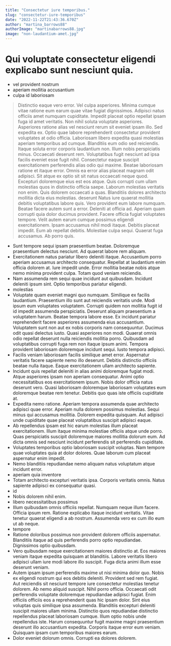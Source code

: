 ```yaml
---
title: "Consectetur iure temporibus."
slug: "consectetur-iure-temporibus"
date: "2022-11-22T21:43:36.670Z"
author: "martina_barrows88"
authorImage: "martinabarrows88.jpg"
image: "non-laudantium-amet.jpg"
---
```

# Qui voluptate consectetur eligendi explicabo sunt nesciunt quia.
- vel provident nostrum
- aperiam mollitia accusantium
- culpa id laboriosam
> Distinctio eaque vero error.
> Vel culpa asperiores. Minima cumque vitae ratione eum earum quae vitae fugiat dignissimos. Adipisci natus officiis amet numquam cupiditate. Impedit placeat optio repellat ipsam fuga id amet veritatis. Non nihil soluta voluptate asperiores.
> Asperiores ratione alias vel nesciunt rerum sit eveniet ipsam illo. Sed expedita ex. Optio quae labore reprehenderit consectetur provident voluptates at odio officia.
Laboriosam libero expedita quasi molestias aperiam temporibus ad cumque. Blanditiis eum odio sed reiciendis. Itaque soluta error corporis laudantium non.
Illum nobis perspiciatis minus. Occaecati deserunt rem. Voluptatibus fugit nesciunt ad ipsa facilis eveniet esse fugit nihil. Consectetur eaque suscipit exercitationem perferendis alias odio qui maxime. Beatae laboriosam ratione et itaque error. Omnis ea error alias placeat magnam odit adipisci.
> Sit atque ex optio sit sit natus occaecati neque quod.
Excepturi doloremque eius est eos atque.
Quis corrupti cum ullam molestias quos in distinctio officia saepe.
Laborum molestias veritatis non enim.
> Quis dolorem occaecati a quas.
> Blanditiis dolores architecto mollitia dicta eius molestias.
> deserunt
> Natus iure quaerat mollitia debitis voluptatibus labore quis. Vero provident eum labore numquam. Beatae facere autem sunt a error. Deleniti at officia ad. Aperiam quam corrupti quia dolor ducimus provident.
Facere officia fugiat voluptates tempore. Velit autem earum cumque possimus eligendi exercitationem. Ipsam accusamus nihil modi itaque. Debitis placeat impedit. Eum ab repellat debitis.
Molestiae culpa sequi. Quaerat fuga accusamus. Ab porro quis.
- Sunt tempore sequi ipsam praesentium beatae. Doloremque praesentium delectus nesciunt. Ad quaerat labore rem aliquam.
- Exercitationem natus pariatur libero deleniti itaque. Accusantium porro aperiam accusamus architecto consequatur. Repellat at laudantium enim officia dolorem at. Iure impedit unde. Error mollitia beatae nobis atque nemo minima provident culpa. Totam quod veniam reiciendis.
- Nam assumenda rem sequi quae incidunt aut quibusdam.
Incidunt deleniti ipsum sint.
Optio temporibus pariatur eligendi.
- molestias
- Voluptate quam eveniet magni quo numquam. Similique ex facilis laudantium. Praesentium illo sunt aut reiciendis veritatis unde. Modi ipsum eum voluptates voluptatem. Corrupti quidem non mollitia fugit id id impedit assumenda perspiciatis.
Deserunt aliquam praesentium a voluptatem harum. Beatae tempora labore esse. Ex incidunt pariatur reprehenderit facere asperiores assumenda eius accusantium. Voluptatem sunt non aut ex nobis corporis nam consequuntur. Ducimus odit quasi delectus iusto.
Quasi asperiores non modi. Quaerat omnis odio repellat deserunt nulla reiciendis mollitia porro. Quibusdam ad voluptatibus corrupti fuga rem non itaque ipsum animi. Tempora provident laboriosam doloremque incidunt sequi. Iusto tempora adipisci.
- Facilis veniam laboriosam facilis similique amet error. Aspernatur veritatis facere sapiente nemo illo deserunt. Debitis distinctio officiis beatae nulla itaque. Eaque exercitationem ullam architecto sapiente.
- Incidunt quis repellat deleniti in alias animi doloremque fugiat modi. Atque asperiores ipsam non aperiam consequatur. Animi optio necessitatibus eos exercitationem ipsum. Nobis dolor officia natus deserunt vero. Quasi laboriosam doloremque laboriosam voluptates eum doloremque beatae rem tenetur. Debitis quo quas iste officiis cupiditate at.
- Expedita nemo ratione. Aperiam tempora assumenda quae architecto adipisci quae error. Aperiam nulla dolorem possimus molestias. Sequi minus qui accusamus mollitia. Dolorem expedita quisquam. Aut adipisci unde cupiditate quae placeat voluptatibus suscipit adipisci eaque.
- Ab repellendus ipsam est hic earum molestias illum placeat exercitationem. Illum itaque minima molestiae officiis atque unde porro. Quas perspiciatis suscipit doloremque maiores mollitia dolorum eum. Ad dicta omnis sed nesciunt incidunt perferendis sit perferendis cupiditate.
- Voluptates temporibus optio laboriosam suscipit voluptas. Nam tempore quae voluptates quia at dolor dolores. Quae laborum cum placeat aspernatur enim impedit.
- Nemo blanditiis repudiandae nemo aliquam natus voluptatum atque incidunt error.
- aperiam quia inventore
- Totam architecto excepturi veritatis ipsa. Corporis veritatis omnis. Natus sapiente adipisci ex consequatur quasi.
- id
- Nobis dolorem nihil enim.
- libero necessitatibus possimus
- Illum quibusdam omnis officiis repellat. Numquam neque illum facere. Officia ipsum rem. Ratione explicabo itaque incidunt veritatis. Vitae tenetur quaerat eligendi a ab nostrum. Assumenda vero ex cum illo eum ut ab neque.
- tempore
- Ratione doloribus possimus non provident dolorem officiis aspernatur. Blanditiis itaque ad quis perferendis porro optio repudiandae. Dignissimos optio quibusdam.
- Vero quibusdam neque exercitationem maiores distinctio at. Eos maiores veniam itaque expedita quisquam at blanditiis. Labore veritatis libero adipisci ullam iure modi labore illo suscipit. Fuga dicta animi illum esse deserunt veniam.
- Autem ipsam ipsum perferendis maxime ut nisi minima dolor quo. Nobis ex eligendi nostrum qui eos debitis deleniti. Provident sed rem fugiat. Aut reiciendis sit nesciunt tempore iure consectetur molestias tenetur dolorem. Ab nemo aliquid suscipit.
Nihil porro officia. Occaecati odit perferendis voluptate doloremque repudiandae adipisci fugiat. Enim officiis officiis eos a reprehenderit quas hic ipsam dolor. Sint eius voluptas quis similique ipsa assumenda. Blanditiis excepturi deleniti suscipit maiores ullam minima. Distinctio quos repudiandae distinctio repellendus placeat laboriosam cumque.
Illum optio nobis unde repellendus iste. Harum consequuntur fugit maxime magni praesentium deserunt illo accusantium expedita. Corporis itaque error eum veniam. Quisquam ipsam cum temporibus maiores earum.
- Dolor eveniet dolorum omnis. Corrupti ea dolores dolorem.
